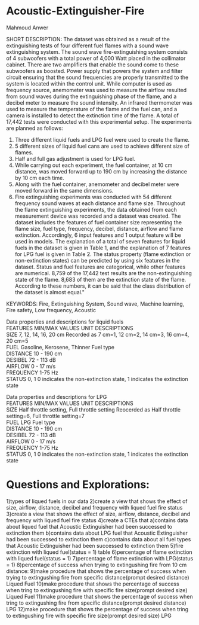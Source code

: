 # Acoustic-Extinguisher-Fire

Mahmoud Anwer

SHORT DESCRIPTION: The dataset was obtained as a result of the extinguishing tests of four different fuel flames with a sound wave extinguishing system. The sound wave fire-extinguishing system consists of 4 subwoofers with a total power of 4,000 Watt placed in the collimator cabinet. There are two amplifiers that enable the sound come to these subwoofers as boosted. Power supply that powers the system and filter circuit ensuring that the sound frequencies are properly transmitted to the system is located within the control unit. While computer is used as frequency source, anemometer was used to measure the airflow resulted from sound waves during the extinguishing phase of the flame, and a decibel meter to measure the sound intensity. An infrared thermometer was used to measure the temperature of the flame and the fuel can, and a camera is installed to detect the extinction time of the flame. A total of 17,442 tests were conducted with this experimental setup. The experiments are planned as follows:
1. Three different liquid fuels and LPG fuel were used to create the flame.
2. 5 different sizes of liquid fuel cans are used to achieve different size of flames.
3. Half and full gas adjustment is used for LPG fuel.
4. While carrying out each experiment, the fuel container, at 10 cm distance, was moved forward up to 190 cm by increasing the distance by 10 cm each time.
5. Along with the fuel container, anemometer and decibel meter were moved forward in the same dimensions.
6. Fire extinguishing experiments was conducted with 54 different frequency sound waves at each distance and flame size.
Throughout the flame extinguishing experiments, the data obtained from each measurement device was recorded and a dataset was created. The dataset includes the features of fuel container size representing the flame size, fuel type, frequency, decibel, distance, airflow and flame extinction. Accordingly, 6 input features and 1 output feature will be used in models. The explanation of a total of seven features for liquid fuels in the dataset is given in Table 1, and the explanation of 7 features for LPG fuel is given in Table 2.
The status property (flame extinction or non-extinction states) can be predicted by using six features in the dataset. Status and fuel features are categorical, while other features are numerical. 8,759 of the 17,442 test results are the non-extinguishing state of the flame. 8,683 of them are the extinction state of the flame. According to these numbers, it can be said that the class distribution of the dataset is almost equal."				

KEYWORDS: Fire, Extinguishing System, Sound wave, Machine learning, Fire safety, Low frequency, Acoustic

Data properties and descriptions for liquid fuels				
FEATURES	MIN/MAX VALUES					UNIT	DESCRIPTIONS	
SIZE		7, 12, 14, 16, 20				cm		Recorded as 7 cm=1, 12 cm=2, 14 cm=3, 16 cm=4, 20 cm=5	
FUEL		Gasoline, Kerosene, Thinner				Fuel type	
DISTANCE	10 - 190						cm		
DESIBEL		72 - 113						dB		
AIRFLOW		0 - 17							m/s		
FREQUENCY	1-75							Hz		
STATUS		0, 1									0 indicates the non-extinction state, 1 indicates the extinction state	
				
				
Data properties and descriptions for LPG				
FEATURES	MIN/MAX VALUES									UNIT		DESCRIPTIONS	
SIZE		Half throttle setting, Full throttle setting				Reocerded as Half throttle setting=6, Full throttle setting=7	
FUEL		LPG											Fuel type	
DISTANCE	10 - 190										cm		
DESIBEL		72 - 113										dB		
AIRFLOW		0 - 17											m/s		
FREQUENCY	1-75											Hz		
STATUS		0, 1														0 indicates the non-extinction state, 1 indicates the extinction state	


# Questions and Explorations:
1)types of liqued fuels in our data 
2)create a view that shows the effect of size, airflow, distance, decibel and frequency with liqued fuel fire status
3)create a view that shows the effect of size, airflow, distance, decibel and frequency with liqued fuel fire status
4)create a CTEs that
  a)contains data about liqued fuel that Acoustic Extinguisher had been successed to extinction them 
  b)contains data about LPG fuel that Acoustic Extinguisher had been successed to extinction them
  c)contains data about all fuel types that Acoustic Extinguisher had been successed to extinction them
5)fire extinction with liqued fuel(status = 1) table
6)percentage of flame extinction with liqued fuel(status = 1)
7)percentage of flame extinction with LPG(status = 1)
8)percentage of success when trying to extingushing fire from 10 cm distance:
9)make procedure that shows the percentage of success when trying to extingushing fire from specific distance(prompt desired distance) Liqued Fuel
10)make procedure that shows the percentage of success when tring to extingushing fire with specific fire size(prompt desired size) Liqued Fuel
11)make procedure that shows the percentage of success when tring to extingushing fire from specific distance(prompt desired distance) LPG
12)make procedure that shows the percentage of success when tring to extingushing fire with specific fire size(prompt desired size) LPG
